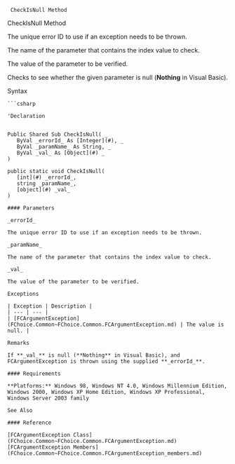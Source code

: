 ﻿     CheckIsNull Method                                                   

CheckIsNull Method

The unique error ID to use if an exception needs to be thrown.

The name of the parameter that contains the index value to check.

The value of the parameter to be verified.

Checks to see whether the given parameter is null (**Nothing** in Visual Basic).

Syntax

```vbnet
```csharp

'Declaration
 

Public Shared Sub CheckIsNull( _
   ByVal _errorId_ As [Integer](#), _
   ByVal _paramName_ As String, _
   ByVal _val_ As [Object](#) _
) 

public static void CheckIsNull( 
   [int](#) _errorId_,
   string _paramName_,
   [object](#) _val_
)

#### Parameters

_errorId_

The unique error ID to use if an exception needs to be thrown.

_paramName_

The name of the parameter that contains the index value to check.

_val_

The value of the parameter to be verified.

Exceptions

| Exception | Description |
| --- | --- |
| [FCArgumentException](FChoice.Common~FChoice.Common.FCArgumentException.md) | The value is null. |

Remarks

If **_val_** is null (**Nothing** in Visual Basic), and FCArgumentException is thrown using the supplied **_errorId_**.

#### Requirements

**Platforms:** Windows 98, Windows NT 4.0, Windows Millennium Edition, Windows 2000, Windows XP Home Edition, Windows XP Professional, Windows Server 2003 family

See Also

#### Reference

[FCArgumentException Class](FChoice.Common~FChoice.Common.FCArgumentException.md)  
[FCArgumentException Members](FChoice.Common~FChoice.Common.FCArgumentException_members.md)